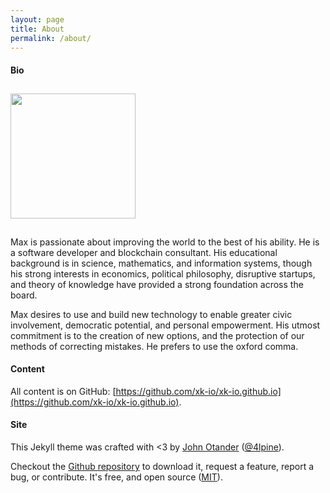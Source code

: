 ```yaml
---
layout: page
title: About
permalink: /about/
---
```


#### Bio

<img src="http://www.gravatar.com/avatar/9e9fdbd02d59a6f9410d4a563393ed29?s=200" class="left" style="width: 200px; padding: 10px 30px 15px 0;">

Max is passionate about improving the world to the best of his ability. He is a software developer and blockchain consultant. His educational background is in science, mathematics, and information systems, though his strong interests in economics, political philosophy, disruptive startups, and theory of knowledge have provided a strong foundation across the board.

Max desires to use and build new technology to enable greater civic involvement, democratic potential, and personal empowerment. His utmost commitment is to the creation of new options, and the protection of our methods of correcting mistakes. He prefers to use the oxford comma.

#### Content

All content is on GitHub: [https://github.com/xk-io/xk-io.github.io](https://github.com/xk-io/xk-io.github.io).

#### Site

This Jekyll theme was crafted with <3 by [John Otander](http://johnotander.com)
([@4lpine](https://twitter.com/4lpine)).

Checkout the [Github repository](https://github.com/johnotander/pixyll) to download it,
request a feature, report a bug, or contribute. It's free, and open source
([MIT](http://opensource.org/licenses/MIT)).
